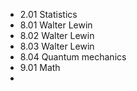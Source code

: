 - 2.01 Statistics
- 8.01 Walter Lewin
- 8.02 Walter Lewin
- 8.03 Walter Lewin
- 8.04 Quantum mechanics
- 9.01 Math
- 